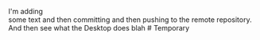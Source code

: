 I'm	adding	
some	text	and	then	committing	and	then	pushing	to	the	remote	repository.		And	then	see	
what	the	Desktop	does blah # Temporary